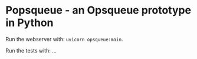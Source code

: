 # Popsqueue - an Opsqueue prototype in Python

Run the webserver with: `uvicorn opsqueue:main`.

Run the tests with: ...